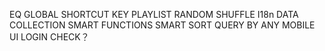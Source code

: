 EQ
GLOBAL SHORTCUT KEY
PLAYLIST
RANDOM SHUFFLE
I18n
DATA COLLECTION
SMART FUNCTIONS
SMART SORT 
QUERY BY ANY
MOBILE UI
LOGIN CHECK？